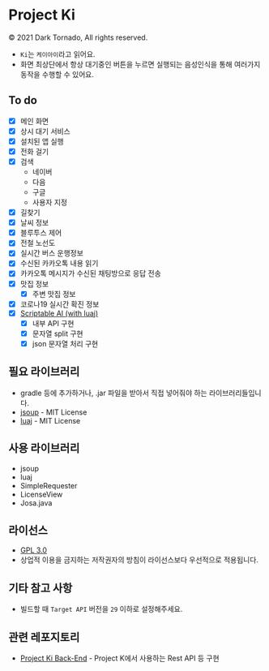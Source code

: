 # Project Ki

© 2021 Dark Tornado, All rights reserved.

* `Ki`는 `케이아이`라고 읽어요.
* 화면 최상단에서 항상 대기중인 버튼을 누르면 실행되는 음성인식을 통해 여러가지 동작을 수행할 수 있어요.

## To do

* [x] 메인 화면
* [x] 상시 대기 서비스
* [x] 설치된 앱 실행
* [x] 전화 걸기
* [x] 검색
  * 네이버
  * 다음
  * 구글
  * 사용자 지정
* [x] 길찾기
* [x] 날씨 정보
* [x] 블루투스 제어
* [x] 전철 노선도
* [x] 실시간 버스 운행정보
* [x] 수신된 카카오톡 내용 읽기
* [x] 카카오톡 메시지가 수신된 채팅방으로 응답 전송
* [x] 맛집 정보
  * [x] 주변 맛집 정보
* [x] 코로나19 실시간 확진 정보
* [x] [Scriptable AI (with luaj)](ScriptableAI.md)
  * [x] 내부 API 구현
  * [x] 문자열 split 구현
  * [x] json 문자열 처리 구현

## 필요 라이브러리
* gradle 등에 추가하거나, .jar 파일을 받아서 직접 넣어줘야 하는 라이브러리들입니다.
* [jsoup](https://jsoup.org/) - MIT License
* [luaj](http://www.luaj.org/luaj/3.0/README.html) - MIT License

## 사용 라이브러리
* jsoup
* luaj
* SimpleRequester
* LicenseView
* Josa.java

## 라이선스

* [GPL 3.0](LICENSE)
* 상업적 이용을 금지하는 저작권자의 방침이 라이선스보다 우선적으로 적용됩니다.

## 기타 참고 사항
* 빌드할 때 `Target API` 버전을 `29` 이하로 설정해주세요.

## 관련 레포지토리
* [Project Ki Back-End](https://github.com/DarkTornado/ProjectK-BackEnd) - Project K에서 사용하는 Rest API 등 구현

